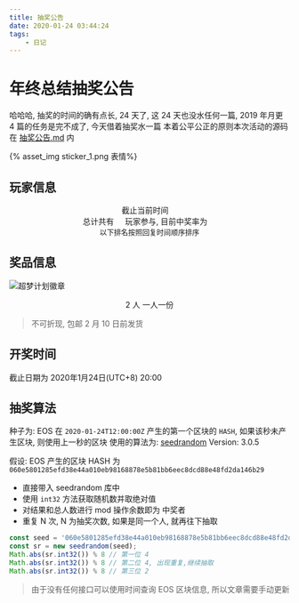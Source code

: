 ```yaml
---
title: 抽奖公告
date: 2020-01-24 03:44:24
tags:
	- 日记
---
```




# 年终总结抽奖公告
哈哈哈, 抽奖的时间的确有点长,  24 天了, 这 24 天也没水任何一篇, 2019 年月更 4 篇的任务是完不成了, 今天借着抽奖水一篇
本着公平公正的原则本次活动的源码在 [抽奖公告.md](https://github.com/haozi23333/haozi/blob/master/source/_posts/抽奖公告.md) 内


{% asset_img sticker_1.png 表情%}
<!--more-->


## 玩家信息

<style rel="stylesheet">
#activity img {
    width: 50px;
    margin: 0;
    float: left;
}
#activity span {
    line-height: 50px;
    margin-left: 1rem;
}
#activity .player {
    display: flex;
    justify-content: flex-start;
    align-items: flex-start;
    flex-flow: row;
    flex-wrap: wrap;
}
#activity .player > div {
    float: left;
    margin-left: 2rem;
    margin-top: 1rem;
    flex: 200px;
}
</style>


<div id="activity">
<center>截止当前时间 <span id="now_time"></span></center>
<center>总计共有<span style="color: #0366d6" id="player_count"></span> 玩家参与, 目前中奖率为<span id="winning_rate" style="color: red"></span></center>
<center style="font-size: .8rem ">以下排名按照回复时间顺序排序</center>
    <div class="player"></div>
</div>

## 奖品信息

![超梦计划徽章](https://haozi.moe/2019/12/31/2019%E5%B9%B4%E6%80%BB%E7%BB%93/huizhang.png) 
<center>2 人 一人一份</center>

> 不可折现, 包邮 2 月 10 日前发货

## 开奖时间
截止日期为 2020年1月24日(UTC+8) 20:00
## 抽奖算法

种子为:  EOS 在 `2020-01-24T12:00:00Z` 产生的第一个区块的 `HASH`, 如果该秒未产生区块, 则使用上一秒的区块
使用的算法为: [seedrandom](https://github.com/davidbau/seedrandom) Version: 3.0.5 

假设: EOS 产生的区块 HASH 为 `060e5801285efd38e44a010eb98168878e5b81bb6eec8dcd88e48fd2da146b29` 
* 直接带入 seedrandom 库中
* 使用 `int32` 方法获取随机数并取绝对值
* 对结果和总人数进行 mod 操作余数即为 中奖者
* 重复 N 次, N 为抽奖次数, 如果是同一个人, 就再往下抽取

```typescript
const seed = '060e5801285efd38e44a010eb98168878e5b81bb6eec8dcd88e48fd2da146b29';
const sr = new seedrandom(seed);
Math.abs(sr.int32()) % 8 // 第一位 4
Math.abs(sr.int32()) % 8 // 第二位 4, 出现重复,继续抽取
Math.abs(sr.int32()) % 8 // 第三位 2
```

> 由于没有任何接口可以使用时间查询 EOS 区块信息, 所以文章需要手动更新

<script type="text/javascript" src="https://cdnjs.cloudflare.com/ajax/libs/seedrandom/3.0.5/seedrandom.min.js"></script>
<script type="text/javascript">

    async function get_github_comment(issue_id) {
       const res = await fetch(`https://api.github.com/repos/haozi23333/haozi23333.github.io/issues/${issue_id}/comments`)
       return res.json()
    }

    (async () => {
          const date = new Date('2020-01-24T12:00:00Z')
          const now = new Date()
          let comments = await get_github_comment(41)
          
          comments = comments.filter((comment) => new Date(comment.created_at) < date).filter(comment => comment.user.login !== 'haozi23333')
          
          const hash = {}
          
          comments = comments.filter(comment => {
              if (hash[comment.user.login]) {
                  return false
              }
              return hash[comment.user.login] = true
          })
          
          const player_html = comments.map(({user} )=> {
              return `
                <div>
                    <img src="${user.avatar_url}" alt="">
                    <span><a target="_blank" href="${user.html_url}">${user.login}</a></span>
                </div>
              `
          })
          
          $('#now_time').html((now > date ? date : now).toLocaleString())
          $('#player_count').html(comments.length)
          $('#winning_rate').html(2 / comments.length * 100 + '%')
          $('#activity .player').append(player_html)
    })()


</script>
